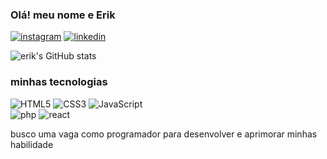 ### Olá! meu nome e Erik 
[![instagram](https://img.shields.io/badge/Instagram-E4405F?style=for-the-badge&logo=instagram&logoColor=white)](https://www.instagram.com/erik_strange.world/)
[![linkedin](https://img.shields.io/badge/LinkedIn-0077B5?style=for-the-badge&logo=linkedin&logoColor=white)](https://www.linkedin.com/in/erik-gustavo-b81a79200/)

![erik's GitHub stats](https://github-readme-stats.vercel.app/api?username=erikgustavo00&show_icons=true&theme=dracula)

### minhas tecnologias 

<div style='display:inline-block;'>
    <img alt="HTML5" src="https://img.shields.io/badge/HTML5-E34F26?style=for-the-badge&logo=html5&logoColor=white">
    <img alt="CSS3" src="https://img.shields.io/badge/CSS3-1572B6?style=for-the-badge&logo=css3&logoColor=white">
    <img alt="JavaScript" src="https://img.shields.io/badge/JavaScript-F7DF1E?style=for-the-badge&logo=javascript&logoColor=black">
</div> 

<br/>
<div style='display:inline-block;'>
    <img alt="php" src="https://img.shields.io/badge/PHP-777BB4?style=for-the-badge&logo=php&logoColor=white">
    <img alt="react" src="https://img.shields.io/badge/React-20232A?style=for-the-badge&logo=react&logoColor=61DAFB">
    
</div><br/> 

busco uma vaga como programador para desenvolver e aprimorar minhas habilidade
